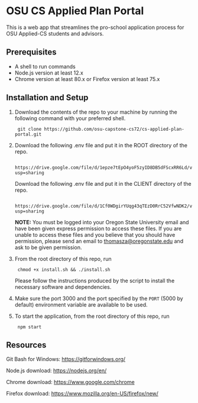 # OSU CS Applied Plan Portal

This is a web app that streamlines the pro-school application process for OSU Applied-CS students and advisors.

## Prerequisites

- A shell to run commands
- Node.js version at least 12.x
- Chrome version at least 80.x or Firefox version at least 75.x

## Installation and Setup

1. Download the contents of the repo to your machine by running the following
command with your preferred shell.

        git clone https://github.com/osu-capstone-cs72/cs-applied-plan-portal.git

2. Download the following .env file and put it in the ROOT directory of the repo.

        https://drive.google.com/file/d/1epze7tEpO4yoF5zyID8DB5dFScxRR6Ld/view?usp=sharing

   Download the following .env file and put it in the CLIENT directory of the repo.

        https://drive.google.com/file/d/1Cf0WDgirYUqg43qTEzD0RrC52VfwNDK2/view?usp=sharing

   **NOTE:** 
   You must be logged into your Oregon State University email and have been given express permission to access these files. 
   If you are unable to access these files and you believe that you should have permission, please send an email to
   thomasza@oregonstate.edu and ask to be given permission.

4. From the root directory of this repo, run

        chmod +x install.sh && ./install.sh

   Please follow the instructions produced by the script to install the necessary software and dependencies.

4. Make sure the port 3000 and the port specified by the `PORT` (5000 by default) environment variable are available to be used.

5. To start the application, from the root directory of this repo, run

        npm start

## Resources

Git Bash for Windows: https://gitforwindows.org/

Node.js download: https://nodejs.org/en/

Chrome download: https://www.google.com/chrome

Firefox download: https://www.mozilla.org/en-US/firefox/new/
